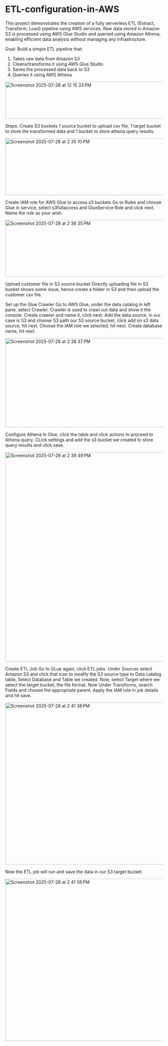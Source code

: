 # ETL-configuration-in-AWS
This project demonstrates the creation of a fully serverless ETL (Extract, Transform, Load) pipeline using AWS services. Raw data stored in Amazon S3 is processed using AWS Glue Studio and queried using Amazon Athena, enabling efficient data analysis without managing any infrastructure.

Goal:
Build a simple ETL pipeline that:
1. Takes raw data from Amazon S3
2. Cleans/transforms it using AWS Glue Studio
3. Saves the processed data back to S3
4. Queries it using AWS Athena

<img width="910" height="118" alt="Screenshot 2025-07-28 at 12 15 33 PM" src="https://github.com/user-attachments/assets/1f6393ea-9ea5-4cd4-b17d-54321b7493da" />

Steps:
Create S3 buckets
1 source bucket to upload csv file, 1 target bucket to store the transformed data and 1 bucket to store athena query results.

<img width="709" height="181" alt="Screenshot 2025-07-28 at 2 35 10 PM" src="https://github.com/user-attachments/assets/ad513074-32c0-401f-b996-9204fe03b5e0" />


Create IAM role for AWS Glue to access s3 buckets
Go to Rules and choose Glue in service, select s3fullaccess and GlueService Role and click next. Name the role as your wish.

<img width="808" height="181" alt="Screenshot 2025-07-28 at 2 36 35 PM" src="https://github.com/user-attachments/assets/580119db-c380-4f19-ba34-4a05eabce142" />


Upload customer file in S3 source bucket
Directly uploading file in S3 bucket shows some issue, hence create a folder in S3 and then upload the customer csv file.

Set up the Glue Crawler
Go to AWS Glue, under the data catalog in left pane, select Crawler. Crawler is used to crawl out data and show it the console. Create crawler and name it, click next. Add the data source, in our case is S3 and choose S3 path our S3 source bucket, click add on s3 data source, hit next. Choose the IAM role we selected, hit next. Create database name, hit next.

<img width="1109" height="284" alt="Screenshot 2025-07-28 at 2 38 37 PM" src="https://github.com/user-attachments/assets/f20317c2-259b-418f-8851-12a74374fc78" />

Configure Athena
In Glue, click the table and click actions to proceed to Athena query. CLick settings and add the s3 bucket we created to store query results and click save.

<img width="1404" height="667" alt="Screenshot 2025-07-28 at 2 39 49 PM" src="https://github.com/user-attachments/assets/46fa2e01-9ec1-4b6d-8284-9a9af5b8f431" />

Create ETL Job
Go to GLue again, click ETL jobs. Under Sources select Amazon S3 and click that icon to modify the S3 source type to Data catalog table, Select Database and Table we created. Now, select Target where we select the target bucket, the file format. Now Under Transforms, search Fields and choose the appropriate parent. Apply the IAM role in job details and hit save.

<img width="1103" height="516" alt="Screenshot 2025-07-28 at 2 41 38 PM" src="https://github.com/user-attachments/assets/3a143500-299c-4649-a132-132376eb5f5d" />

Now the ETL job will run and save the data in our S3 target bucket.

<img width="1103" height="516" alt="Screenshot 2025-07-28 at 2 41 59 PM" src="https://github.com/user-attachments/assets/d8a32acb-e844-4761-b769-a14ac7f19367" />
